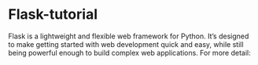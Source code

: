 # Flask-tutorial
Flask is a lightweight and flexible web framework for Python. 
It’s designed to make getting started with web development quick and easy, while still being powerful enough to build complex web applications.
For more detail: 